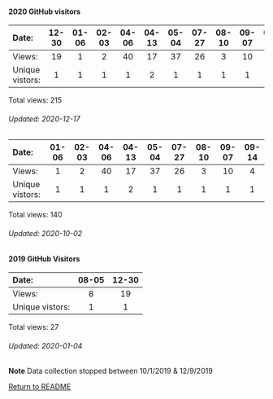 #### 2020 GitHub visitors
Date:		  |         12-30   |       01-06   |       02-03   |       04-06   |       04-13   |       05-04   |       07-27  |  08-10  |  09-07  |  09-14  |  09-28  |  10-19  |  11-02
|:---             |:---:    |:---:  |:---:  |:---:  |:---:  |:---:  |:---:  |:---:  |:---:  |:---:  |:---:  |:---:  |:---:
Views:		  |         19      |       1       |       2       |       40      |       17      |       37      |       26     |  3      |  10     |  4      |  24     |  14     |  18
Unique            vistors:  |       1       |       1       |       1       |       1       |       2       |       1       |      1  |      1  |      1  |      1  |      2  |      1  |      1

Total views: 215
###### Updated: 2020-12-17


Date:     |       01-06   |       02-03   |       04-06   |       04-13   |  05-04  |  07-27  |  08-10  |  09-07  |  09-14
|:---     |:---:  |:---:  |:---:  |:---:  |:---:  |:---:  |:---:  |:---:  |:---:
Views:    |       1       |       2       |       40      |       17      |  37     |  26     |  3      |  10     |  4
Unique            vistors: |       1       |       1       |       1       |       2  |      1  |      1  |      1  |      1  |      1

Total views: 140
###### Updated: 2020-10-02

#### 2019 GitHub Visitors
Date:   |          08-05 |   12-30 
|:---   |:---:  |:---:
Views:  |            8   |    19  
Unique  vistors:  |  1   |     1   

Total views: 27
###### Updated: 2020-01-04
**Note**  Data collection stopped between 10/1/2019 & 12/9/2019

[Return to README](https://github.com/BradleyA/Start-registry-v2-script.1.0/blob/master/README.md#Start-registry-v2-script.1.0)
